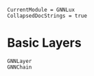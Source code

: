 ```@meta
CurrentModule = GNNLux
CollapsedDocStrings = true
```

# Basic Layers

```@docs
GNNLayer
GNNChain
```
